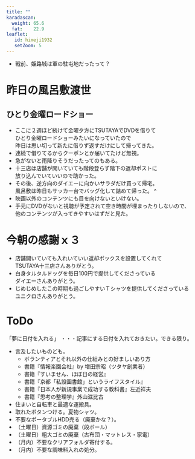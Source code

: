 ```yaml
---
title: ""
karadascan:
  weight: 65.6
  fat:    22.9
leaflet: 
   id: himeji1932
   setZoom: 5
---
```


* 戦前、姫路城は軍の駐屯地だったって？


# 昨日の風呂敷渡世

## ひとり金曜ロードショー

* ここに２週ほど続けて金曜夕方にTSUTAYAでDVDを借りて  
  ひとり金曜ロードショーみたいになっていたので  
  昨日は思い切って新たに借りず返すだけにして帰ってきた。
* 連続で借りてるからクーポンとか届いてたけど無視。
* 急がないと雨降りそうだったってのもある。
* 十三店は店舗が開いていても階段登らず階下の返却ポストに  
  放り込んでいていいので助かった。
* その後、逆方向のダイエーに向かいサラダだけ買って帰宅。  
  風呂敷は昨日もサッカー台でバッグ化して詰めて帰った。
^
* 映画以外のコンテンツにも目を向けないといけない。
* 手元にDVDがないと視聴が予定されて空き時間が埋まったりしないので、  
  他のコンテンツが入ってきやすいはずだと見た。


# 今朝の感謝ｘ３

* 店舗開いていても入れいていい返却ボックスを設置してくれて  
  TSUTAYA十三店さんありがとう。
* 白身タルタルドッグを毎日100円で提供してくださっている  
  ダイエーさんありがとう。
* じめじめしたこの時期も過ごしやすいＴシャツを提供してくださっている  
  ユニクロさんありがとう。


# ToDo

「夢に日付を入れる」
・・・記事にする日付を入れておきたい。できる限り。


* 言及したいものども。
  * ボランティアとそれ以外の仕組みとの好ましいあり方
  * 書籍『情報楽園会社』by 増田宗昭（ツタヤ創業者）
  * 書籍『すいません、ほぼ日の経営』
  * 書籍『京都「私設圖書館」というライフスタイル』
  * 書籍『日本人が新規事業で成功する教科書』左近祥夫
  * 書籍『思考の整理学』外山滋比古
* 住まいと自転車と最適な運搬具。
* 取れたボタンつける。夏物シャツ。
* 不要なポータブルHDD売る（廃棄かな？）。
* （土曜日）資源ゴミの廃棄（段ボール）
* （土曜日）粗大ゴミの廃棄（古布団・マットレス・家電）
* （月内）不要なクリアフォルダ寄付する。
* （月内）不要な調味料入れの処分。

